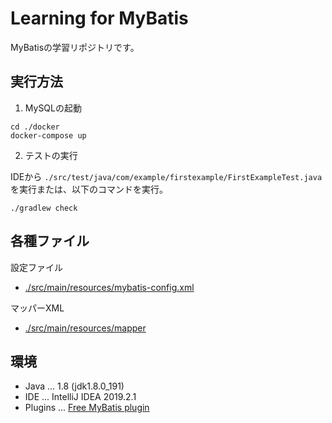 Learning for MyBatis
===

MyBatisの学習リポジトリです。

## 実行方法

1. MySQLの起動

```
cd ./docker
docker-compose up
```

2. テストの実行

IDEから `./src/test/java/com/example/firstexample/FirstExampleTest.java` を実行または、以下のコマンドを実行。

```
./gradlew check
```

## 各種ファイル

設定ファイル

- [./src/main/resources/mybatis-config.xml](./src/main/resources/mybatis-config.xml)

マッパーXML

- [./src/main/resources/mapper](./src/main/resources/mapper)

## 環境

- Java ... 1.8 (jdk1.8.0_191)
- IDE ... IntelliJ IDEA 2019.2.1
- Plugins ... [Free MyBatis plugin](https://github.com/rockjava/intellij-mybatis-plugin)
